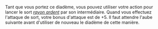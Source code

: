 Tant que vous portez ce diadème, vous pouvez utiliser votre action pour lancer le sort [_rayon ardent_](/grimoire/rayon-ardent/) par son intermédiaire. Quand vous effectuez l'attaque de sort, votre bonus d'attaque est de +5. Il faut attendre l'aube suivante avant d'utiliser de nouveau le diadème de cette manière.
